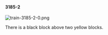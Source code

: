 #### 3185-2
![train-3185-2-0.png](https://github.com/lil-lab/nlvr/raw/master/nlvr/train/images/76/train-3185-2-0.png "train-3185-2-0.png")

There is a black block above two yellow blocks.